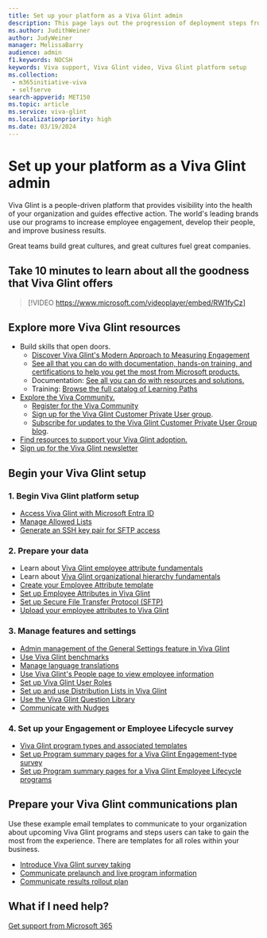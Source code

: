 ```yaml
---
title: Set up your platform as a Viva Glint admin
description: This page lays out the progression of deployment steps from Viva Glint purchase to program deployment to using insights to take actions to improve business results.  
ms.author: JudithWeiner
author: JudyWeiner
manager: MelissaBarry
audience: admin
f1.keywords: NOCSH
keywords: Viva support, Viva Glint video, Viva Glint platform setup
ms.collection: 
 - m365initiative-viva
 - selfserve
search-appverid: MET150
ms.topic: article
ms.service: viva-glint
ms.localizationpriority: high
ms.date: 03/19/2024
---
```


# Set up your platform as a Viva Glint admin

Viva Glint is a people-driven platform that provides visibility into the health of your organization and guides effective action. The world's leading brands use our programs to increase employee engagement, develop their people, and improve business results.

Great teams build great cultures, and great cultures fuel great companies.

## Take 10 minutes to learn about all the goodness that Viva Glint offers 

> [!VIDEO https://www.microsoft.com/videoplayer/embed/RW1fyCz]

## Explore more Viva Glint resources


- Build skills that open doors.
  - [Discover Viva Glint's Modern Approach to Measuring Engagement](https://go.microsoft.com/fwlink/?linkid=2239110)
  - [See all that you can do with documentation, hands-on training, and certifications to help you get the most from Microsoft products.](https://learn.microsoft.com)
  - Documentation: [See all you can do with resources and solutions.](https://go.microsoft.com/fwlink/?linkid=2230911)
  - Training: [Browse the full catalog of Learning Paths](/training/browse/?terms=glint)
- [Explore the Viva Community.](https://techcommunity.microsoft.com/t5/welcome-to-the-microsoft-viva/ct-p/Microsoft-Viva)
  - [Register for the Viva Community](https://techcommunity.microsoft.com/t5/getting-started/getting-started-on-the-tech-community/ta-p/3512627)
  - [Sign up for the Viva Glint Customer Private User group](https://techcommunity.microsoft.com/t5/viva-glint-customer-user-group/gh-p/Viva_Glint_Customer_User_Group).
  - [Subscribe for updates to the Viva Glint Customer Private User Group blog](https://techcommunity.microsoft.com/t5/viva-glint-customer-user-group/bg-p/Viva_Glint_Customer_User_Groupblog-board).
- [Find resources to support your Viva Glint adoption.](https://adoption.microsoft.com/viva/glint/)
- [Sign up for the Viva Glint newsletter](https://go.microsoft.com/fwlink/?linkid=2264411)

## Begin your Viva Glint setup

### 1. Begin Viva Glint platform setup

- [Access Viva Glint with Microsoft Entra ID](https://go.microsoft.com/fwlink/?linkid=2238425)
- [Manage Allowed Lists](https://go.microsoft.com/fwlink/?linkid=2238617)
- [Generate an SSH key pair for SFTP access](https://go.microsoft.com/fwlink/?linkid=2247507)

### 2. Prepare your data

- Learn about [Viva Glint employee attribute fundamentals](https://go.microsoft.com/fwlink/?linkid=2230738)
- Learn about [Viva Glint organizational hierarchy fundamentals](https://go.microsoft.com/fwlink/?linkid=2230861)
- [Create your Employee Attribute template](https://go.microsoft.com/fwlink/?linkid=2230862)
- [Set up Employee Attributes in Viva Glint](https://go.microsoft.com/fwlink/?linkid=2247991)
- [Set up Secure File Transfer Protocol (SFTP)](https://go.microsoft.com/fwlink/?linkid=2247430)
- [Upload your employee attributes to Viva Glint](https://go.microsoft.com/fwlink/?linkid=2230742)

### 3. Manage features and settings

- [Admin management of the General Settings feature in Viva Glint](https://go.microsoft.com/fwlink/?linkid=2230744)
- [Use Viva Glint benchmarks](https://go.microsoft.com/fwlink/?linkid=2230868)
- [Manage language translations](https://go.microsoft.com/fwlink/?linkid=2238340)
- [​Use Viva Glint's People page to view employee information](https://go.microsoft.com/fwlink/?linkid=2230865)
- [​Set up Viva Glint User Roles](https://go.microsoft.com/fwlink/?linkid=2230740)
- [Set up and use Distribution Lists in Viva Glint](https://go.microsoft.com/fwlink/?linkid=2230917)
- [Use the Viva Glint Question Library](https://go.microsoft.com/fwlink/?linkid=2230918)
- [Communicate with Nudges](../communicate/communicate-with-nudges.md)

### 4. Set up your Engagement or Employee Lifecycle survey

- [Viva Glint program types and associated templates](https://go.microsoft.com/fwlink/?linkid=2238526)
- [Set up Program summary pages for a Viva Glint Engagement-type survey](https://go.microsoft.com/fwlink/?linkid=2231504)
- [Set up Program summary pages for a Viva Glint Employee Lifecycle programs](https://go.microsoft.com/fwlink/?linkid=2238618)

## Prepare your Viva Glint communications plan

Use these example email templates to communicate to your organization about upcoming Viva Glint programs and steps users can take to gain the most from the experience. There are templates for all roles within your business.

- [Introduce Viva Glint survey taking](https://go.microsoft.com/fwlink/?linkid=2238527)
- [Communicate prelaunch and live program information](../communicate/prelaunch-live-email-templates.md)
- [Communicate results rollout plan](https://go.microsoft.com/fwlink/?linkid=2241509)

## What if I need help?

[Get support from Microsoft 365](/microsoft-365/admin/get-help-support?view=o365-worldwide&preserve-view=true)
